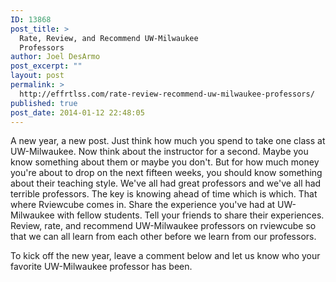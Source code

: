 ```yaml
---
ID: 13868
post_title: >
  Rate, Review, and Recommend UW-Milwaukee
  Professors
author: Joel DesArmo
post_excerpt: ""
layout: post
permalink: >
  http://effrtlss.com/rate-review-recommend-uw-milwaukee-professors/
published: true
post_date: 2014-01-12 22:48:05
---
```

A new year, a new post. Just think how much you spend to take one class at UW-Milwaukee. Now think about the instructor for a second. Maybe you know something about them or maybe you don't.  But for how much money you're about to drop on the next fifteen weeks, you should know something about their teaching style.  We've all had great professors and we've all had terrible professors. The key is knowing ahead of time which is which. That where Rviewcube comes in. Share the experience you've had at UW-Milwaukee with fellow students.  Tell your friends to share their experiences. Review, rate, and recommend UW-Milwaukee professors on rviewcube so that we can all learn from each other before we learn from our professors. 

To kick off the new year, leave a comment below and let us know who your favorite UW-Milwaukee professor has been.